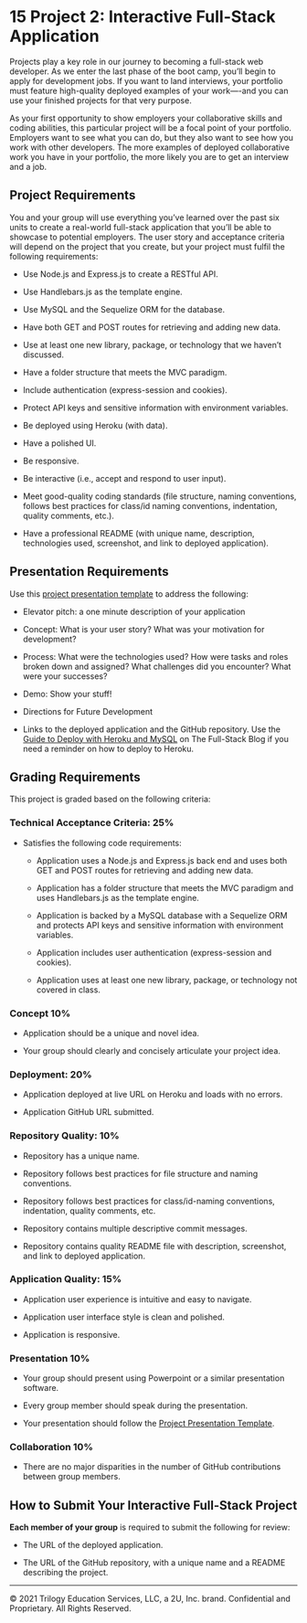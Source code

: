 # 15 Project 2: Interactive Full-Stack Application

Projects play a key role in our journey to becoming a full-stack web developer. As we enter the last phase of the boot camp, you’ll begin to apply for development jobs. If you want to land interviews, your portfolio must feature high-quality deployed examples of your work—-and you can use your finished projects for that very purpose.

As your first opportunity to show employers your collaborative skills and coding abilities, this particular project will be a focal point of your portfolio. Employers want to see what you can do, but they also want to see how you work with other developers. The more examples of deployed collaborative work you have in your portfolio, the more likely you are to get an interview and a job.

## Project Requirements

You and your group will use everything you’ve learned over the past six units to create a real-world full-stack application that you’ll be able to showcase to potential employers. The user story and acceptance criteria will depend on the project that you create, but your project must fulfil the following requirements:

- Use Node.js and Express.js to create a RESTful API.

- Use Handlebars.js as the template engine.

- Use MySQL and the Sequelize ORM for the database.

- Have both GET and POST routes for retrieving and adding new data.

- Use at least one new library, package, or technology that we haven’t discussed.

- Have a folder structure that meets the MVC paradigm.

- Include authentication (express-session and cookies).

- Protect API keys and sensitive information with environment variables.

- Be deployed using Heroku (with data).

- Have a polished UI.

- Be responsive.

- Be interactive (i.e., accept and respond to user input).

- Meet good-quality coding standards (file structure, naming conventions, follows best practices for class/id naming conventions, indentation, quality comments, etc.).

- Have a professional README (with unique name, description, technologies used, screenshot, and link to deployed application).

## Presentation Requirements

Use this [project presentation template](https://docs.google.com/presentation/d/10QaO9KH8HtUXj__81ve0SZcpO5DbMbqqQr4iPpbwKks/edit?usp=sharing) to address the following:

- Elevator pitch: a one minute description of your application

- Concept: What is your user story? What was your motivation for development?

- Process: What were the technologies used? How were tasks and roles broken down and assigned? What challenges did you encounter? What were your successes?

- Demo: Show your stuff!

- Directions for Future Development

- Links to the deployed application and the GitHub repository. Use the [Guide to Deploy with Heroku and MySQL](https://coding-boot-camp.github.io/full-stack/heroku/deploy-with-heroku-and-mysql) on The Full-Stack Blog if you need a reminder on how to deploy to Heroku.

## Grading Requirements

This project is graded based on the following criteria:

### Technical Acceptance Criteria: 25%

- Satisfies the following code requirements:

  - Application uses a Node.js and Express.js back end and uses both GET and POST routes for retrieving and adding new data.

  - Application has a folder structure that meets the MVC paradigm and uses Handlebars.js as the template engine.

  - Application is backed by a MySQL database with a Sequelize ORM and protects API keys and sensitive information with environment variables.

  - Application includes user authentication (express-session and cookies).

  - Application uses at least one new library, package, or technology not covered in class.

### Concept 10%

- Application should be a unique and novel idea.

- Your group should clearly and concisely articulate your project idea.

### Deployment: 20%

- Application deployed at live URL on Heroku and loads with no errors.

- Application GitHub URL submitted.

### Repository Quality: 10%

- Repository has a unique name.

- Repository follows best practices for file structure and naming conventions.

- Repository follows best practices for class/id-naming conventions, indentation, quality comments, etc.

- Repository contains multiple descriptive commit messages.

- Repository contains quality README file with description, screenshot, and link to deployed application.

### Application Quality: 15%

- Application user experience is intuitive and easy to navigate.

- Application user interface style is clean and polished.

- Application is responsive.

### Presentation 10%

- Your group should present using Powerpoint or a similar presentation software.

- Every group member should speak during the presentation.

- Your presentation should follow the [Project Presentation Template](https://docs.google.com/presentation/d/10QaO9KH8HtUXj__81ve0SZcpO5DbMbqqQr4iPpbwKks/edit?usp=sharing).

### Collaboration 10%

- There are no major disparities in the number of GitHub contributions between group members.

## How to Submit Your Interactive Full-Stack Project

**Each member of your group** is required to submit the following for review:

- The URL of the deployed application.

- The URL of the GitHub repository, with a unique name and a README describing the project.

---

© 2021 Trilogy Education Services, LLC, a 2U, Inc. brand. Confidential and Proprietary. All Rights Reserved.
